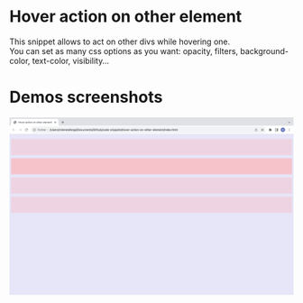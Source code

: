 # Hover action on other element

This snippet allows to act on other divs while hovering one.  
You can set as many css options as you want: opacity, filters, background-color, text-color, visibility…

# Demos screenshots 

![Hover action on other element demo](hover-action-on-other-element.png) 
